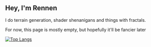 ## Hey, I'm Rennen

I do terrain generation, shader shenanigans and things with fractals.

For now, this page is mostly empty, but hopefully it'll be fancier later

[![Top Langs](https://github-readme-stats.vercel.app/api/top-langs/?username=Rennen-Rig&theme=blueberry)](https://github.com/anuraghazra/github-readme-stats)